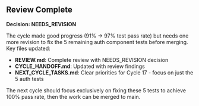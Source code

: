 ## Review Complete

**Decision: NEEDS_REVISION**

The cycle made good progress (91% → 97% test pass rate) but needs one more revision to fix the 5 remaining auth component tests before merging. Key files updated:

- **REVIEW.md**: Complete review with NEEDS_REVISION decision
- **CYCLE_HANDOFF.md**: Updated with review findings
- **NEXT_CYCLE_TASKS.md**: Clear priorities for Cycle 17 - focus on just the 5 auth tests

The next cycle should focus exclusively on fixing these 5 tests to achieve 100% pass rate, then the work can be merged to main.
